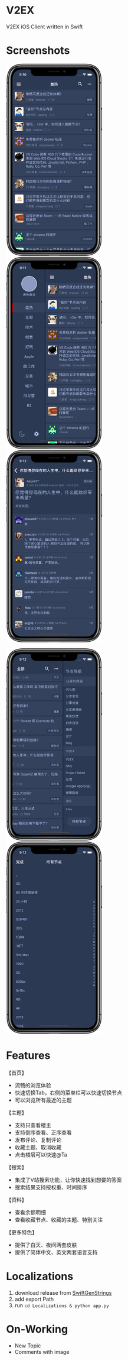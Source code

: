 # V2EX
V2EX iOS Client written in Swift


# Screenshots

<p float="left">
<img src="https://github.com/alexiscn/V2EX/raw/master/Screenshots/timeline.png" width="260">
<img src="https://github.com/alexiscn/V2EX/raw/master/Screenshots/navigations.png" width="260">
<img src="https://github.com/alexiscn/V2EX/raw/master/Screenshots/detail.png" width="260">
</p>

<p float="left">
<img src="https://github.com/alexiscn/V2EX/raw/master/Screenshots/hot_nodes.png" width="260">
<img src="https://github.com/alexiscn/V2EX/raw/master/Screenshots/all_nodes.png" width="260">  
</p>

# Features

【首页】
- 流畅的浏览体验
- 快速切换Tab，右侧的菜单栏可以快速切换节点
- 可以浏览所有最近的主题

【主题】
- 支持只查看楼主
- 支持倒序查看、正序查看
- 发布评论、复制评论
- 收藏主题、取消收藏
- 点击楼层可以快速@Ta

【搜索】
-  集成了V站搜索功能，让你快速找到想要的答案
- 搜索结果支持按权重、时间排序

【资料】
- 查看余额明细
- 查看收藏节点、收藏的主题、特别关注

【更多特色】
- 提供了白天、夜间两套皮肤
- 提供了简体中文、英文两套语言支持

# Localizations

1. download release from [SwiftGenStrings](https://github.com/kayak/SwiftGenStrings/releases)
2. add export Path
3. run `cd Localizations & python app.py`


# On-Working

* New Topic
* Comments with image

